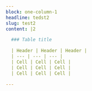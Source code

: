 ```yaml
---
block: one-column-1
headline: tedst2
slug: test2
content: |2

  ### Table title

  | Header | Header | Header |
  | --- | --- | --- |
  | Cell | Cell | Cell |
  | Cell | Cell | Cell |
  | Cell | Cell | Cell |

---
```

